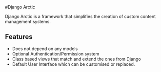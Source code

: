 #Django Arctic

Django Arctic is a framework that simplifies the creation of custom content management systems.

## Features

* Does not depend on any models
* Optional Authentication/Permission system
* Class based views that match and extend the ones from Django
* Default User Interface which can be customised or replaced.
